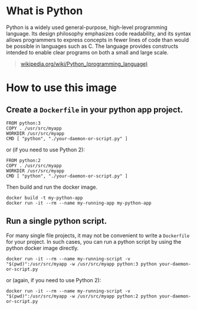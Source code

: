 # What is Python
Python is a widely used general-purpose, high-level programming language. Its design philosophy emphasizes code readability, and its syntax allows programmers to express concepts in fewer lines of code than would be possible in languages such as C. The language provides constructs intended to enable clear programs on both a small and large scale.

> [wikipedia.org/wiki/Python_(programming_language)](https://en.wikipedia.org/wiki/Python_(programming_language))

# How to use this image

## Create a `Dockerfile` in your python app project.

    FROM python:3
    COPY . /usr/src/myapp
    WORKDIR /usr/src/myapp
    CMD [ "python", "./your-daemon-or-script.py" ]

or (if you need to use Python 2):

    FROM python:2
    COPY . /usr/src/myapp
    WORKDIR /usr/src/myapp
    CMD [ "python", "./your-daemon-or-script.py" ]

Then build and run the docker image.

    docker build -t my-python-app
    docker run -it --rm --name my-running-app my-python-app

## Run a single python script.

For many single file projects, it may not be convenient to write a `Dockerfile` for your project. In such cases, you can run a python script by using the python docker image directly.

    docker run -it --rm --name my-running-script -v "$(pwd)":/usr/src/myapp -w /usr/src/myapp python:3 python your-daemon-or-script.py

or (again, if you need to use Python 2):

    docker run -it --rm --name my-running-script -v "$(pwd)":/usr/src/myapp -w /usr/src/myapp python:2 python your-daemon-or-script.py
